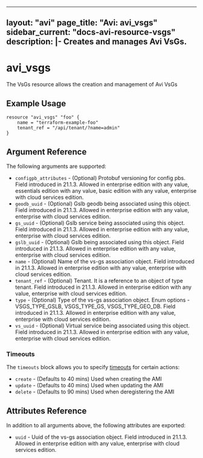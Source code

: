 <!--
    Copyright 2021 VMware, Inc.
    SPDX-License-Identifier: Mozilla Public License 2.0
-->
---
layout: "avi"
page_title: "Avi: avi_vsgs"
sidebar_current: "docs-avi-resource-vsgs"
description: |-
  Creates and manages Avi VsGs.
---

# avi_vsgs

The VsGs resource allows the creation and management of Avi VsGs

## Example Usage

```hcl
resource "avi_vsgs" "foo" {
    name = "terraform-example-foo"
    tenant_ref = "/api/tenant/?name=admin"
}
```

## Argument Reference

The following arguments are supported:

* `configpb_attributes` - (Optional) Protobuf versioning for config pbs. Field introduced in 21.1.3. Allowed in enterprise edition with any value, essentials edition with any value, basic edition with any value, enterprise with cloud services edition.
* `geodb_uuid` - (Optional) Gslb geodb being associated using this object. Field introduced in 21.1.3. Allowed in enterprise edition with any value, enterprise with cloud services edition.
* `gs_uuid` - (Optional) Gslb service being associated using this object. Field introduced in 21.1.3. Allowed in enterprise edition with any value, enterprise with cloud services edition.
* `gslb_uuid` - (Optional) Gslb being associated using this object. Field introduced in 21.1.3. Allowed in enterprise edition with any value, enterprise with cloud services edition.
* `name` - (Optional) Name of the vs-gs association object. Field introduced in 21.1.3. Allowed in enterprise edition with any value, enterprise with cloud services edition.
* `tenant_ref` - (Optional) Tenant. It is a reference to an object of type tenant. Field introduced in 21.1.3. Allowed in enterprise edition with any value, enterprise with cloud services edition.
* `type` - (Optional) Type of the vs-gs association object. Enum options - VSGS_TYPE_GSLB, VSGS_TYPE_GS, VSGS_TYPE_GEO_DB. Field introduced in 21.1.3. Allowed in enterprise edition with any value, enterprise with cloud services edition.
* `vs_uuid` - (Optional) Virtual service being associated using this object. Field introduced in 21.1.3. Allowed in enterprise edition with any value, enterprise with cloud services edition.


### Timeouts

The `timeouts` block allows you to specify [timeouts](https://www.terraform.io/docs/configuration/resources.html#timeouts) for certain actions:

* `create` - (Defaults to 40 mins) Used when creating the AMI
* `update` - (Defaults to 40 mins) Used when updating the AMI
* `delete` - (Defaults to 90 mins) Used when deregistering the AMI

## Attributes Reference

In addition to all arguments above, the following attributes are exported:

* `uuid` -  Uuid of the vs-gs association object. Field introduced in 21.1.3. Allowed in enterprise edition with any value, enterprise with cloud services edition.

